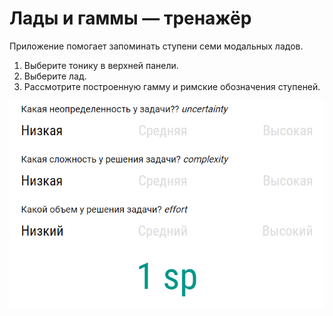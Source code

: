 # Лады и гаммы — тренажёр

Приложение помогает запоминать ступени семи модальных ладов.

1. Выберите тонику в верхней панели.
2. Выберите лад.
3. Рассмотрите построенную гамму и римские обозначения ступеней.

![Демо](../images/demo.png "Демо сайта")


